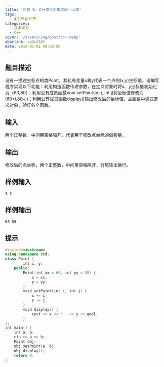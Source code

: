 ```yaml
---
title: '问题 B: C++类与对象实验——点类'
tags:
  - 4月25号12节
categories:
  - 技术学习
  - C++
cover: '/assets/img/post/c++.webp'
abbrlink: aa3c288f
date: 2018-01-01 08:00:00
---
```


## 题目描述

设有一描述坐标点的类Point，其私有变量x和y代表一个点的(x,y)坐标值。请编写程序实现以下功能：利用构造函数传递参数，在定义对象时将x、y坐标值初始化为（60,80）；利用公有成员函数void setPoint(int i, int j)将坐标值修改为(60+i,80+j)；利用公有成员函数display()输出修改后的坐标值。主函数中通过定义对象，验证各个函数。

## 输入

两个正整数，中间用空格隔开，代表用于修改点坐标的偏移量。

## 输出

修改后的点坐标，两个正整数，中间用空格隔开，行尾输出换行。

## 样例输入

```
3 5
```

## 样例输出

```
63 85
```

## 提示

```c++
#include<iostream>
using namespace std;
class Point {
		int x, y;
	public:
		Point(int xx = 60, int yy = 80) {
			x = xx;
			y = yy;
		}
		void setPoint(int i, int j) {
			x += i;
			y += j;
		}
		void display() {
			cout << x << ' ' << y << endl;
		}
};
int main() {
	int a, b;
	cin >> a >> b;
	Point obj;
	obj.setPoint(a, b);
	obj.display();
	return 0;
}
```

